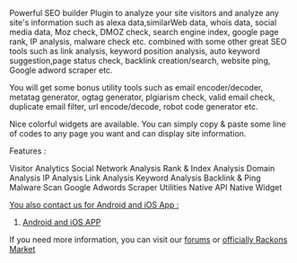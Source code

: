 Powerful SEO builder Plugin to analyze your site visitors and analyze any site's information such as alexa data,similarWeb data, whois data, social media data, Moz check, DMOZ check, search engine index, google page rank, IP analysis, malware check etc. combined with some other great SEO tools such as link analysis, keyword position analysis, auto keyword suggestion,page status check, backlink creation/search, website ping, Google adword scraper etc.

You will get some bonus utility tools such as email encoder/decoder, metatag generator, ogtag generator, plgiarism check, valid email check, duplicate email filter, url encode/decode, robot code generator etc.

Nice colorful widgets are available. You can simply copy & paste some line of codes to any page you want and can display site information.

Features :

 Visitor Analytics
 Social Network Analysis
 Rank & Index Analysis
 Domain Analysis
 IP Analysis
 Link Analysis
 Keyword Analysis
 Backlink & Ping
 Malware Scan
 Google Adwords Scraper
 Utilities
 Native API
 Native Widget
 
 <u>You also contact us for Android and iOS App :</u>

1) <a href="https://rackons.in" target="_blank">Android and iOS APP</a><br>

If you need more information, you can visit our <a href="https://forums.rackons.in/" target="_blank">forums</a> or <a href="https://osclassmarket.rackons.in/" target="_blank">officially Rackons Market</a>
